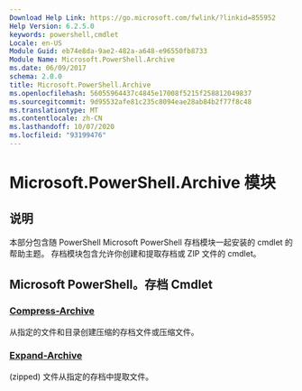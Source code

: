 ```yaml
---
Download Help Link: https://go.microsoft.com/fwlink/?linkid=855952
Help Version: 6.2.5.0
keywords: powershell,cmdlet
Locale: en-US
Module Guid: eb74e8da-9ae2-482a-a648-e96550fb8733
Module Name: Microsoft.PowerShell.Archive
ms.date: 06/09/2017
schema: 2.0.0
title: Microsoft.PowerShell.Archive
ms.openlocfilehash: 56055964437c4845e17008f5215f258812049837
ms.sourcegitcommit: 9d95532afe81c235c8094eae28ab84b2f77f8c48
ms.translationtype: MT
ms.contentlocale: zh-CN
ms.lasthandoff: 10/07/2020
ms.locfileid: "93199476"
---
```

# Microsoft.PowerShell.Archive 模块

## 说明

本部分包含随 PowerShell Microsoft PowerShell 存档模块一起安装的 cmdlet 的帮助主题。 存档模块包含允许你创建和提取存档或 ZIP 文件的 cmdlet。

## Microsoft PowerShell。存档 Cmdlet

### [Compress-Archive](Compress-Archive.md)
从指定的文件和目录创建压缩的存档文件或压缩文件。

### [Expand-Archive](Expand-Archive.md)
 (zipped) 文件从指定的存档中提取文件。
